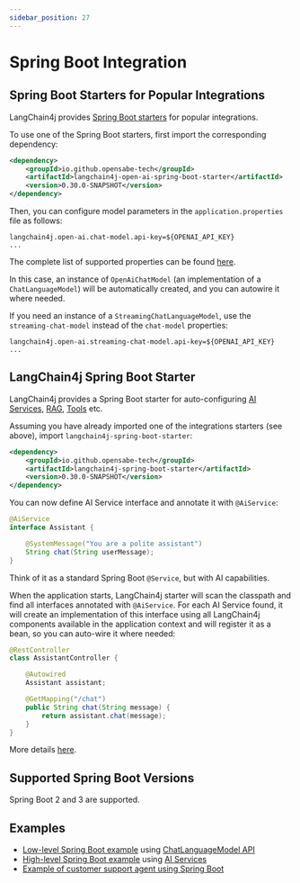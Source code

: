 ```yaml
---
sidebar_position: 27
---
```


# Spring Boot Integration

## Spring Boot Starters for Popular Integrations

LangChain4j provides [Spring Boot starters](https://github.com/langchain4j/langchain4j-spring) for popular integrations.

To use one of the Spring Boot starters, first import the corresponding dependency:

```xml
<dependency>
    <groupId>io.github.opensabe-tech</groupId>
    <artifactId>langchain4j-open-ai-spring-boot-starter</artifactId>
    <version>0.30.0-SNAPSHOT</version>
</dependency>
```

Then, you can configure model parameters in the `application.properties` file as follows:
```
langchain4j.open-ai.chat-model.api-key=${OPENAI_API_KEY}
...
```

The complete list of supported properties can be found
[here](https://github.com/langchain4j/langchain4j-spring/blob/main/langchain4j-open-ai-spring-boot-starter/src/main/java/dev/langchain4j/openai/spring/AutoConfig.java).

In this case, an instance of `OpenAiChatModel` (an implementation of a `ChatLanguageModel`) will be automatically created,
and you can autowire it where needed.

If you need an instance of a `StreamingChatLanguageModel`,
use the `streaming-chat-model` instead of the `chat-model` properties:
```
langchain4j.open-ai.streaming-chat-model.api-key=${OPENAI_API_KEY}
...
```

## LangChain4j Spring Boot Starter

LangChain4j provides a Spring Boot starter for auto-configuring
[AI Services](/tutorials/ai-services), [RAG](/tutorials/rag), [Tools](/tutorials/tools) etc.

Assuming you have already imported one of the integrations starters (see above),
import `langchain4j-spring-boot-starter`:
```xml
<dependency>
    <groupId>io.github.opensabe-tech</groupId>
    <artifactId>langchain4j-spring-boot-starter</artifactId>
    <version>0.30.0-SNAPSHOT</version>
</dependency>
```

You can now define AI Service interface and annotate it with `@AiService`:
```java
@AiService
interface Assistant {

    @SystemMessage("You are a polite assistant")
    String chat(String userMessage);
}
```

Think of it as a standard Spring Boot `@Service`, but with AI capabilities.

When the application starts, LangChain4j starter will scan the classpath
and find all interfaces annotated with `@AiService`.
For each AI Service found, it will create an implementation of this interface
using all LangChain4j components available in the application context and will register it as a bean,
so you can auto-wire it where needed:
```java
@RestController
class AssistantController {

    @Autowired
    Assistant assistant;

    @GetMapping("/chat")
    public String chat(String message) {
        return assistant.chat(message);
    }
}
```
More details [here](https://github.com/langchain4j/langchain4j-spring/blob/main/langchain4j-spring-boot-starter/src/main/java/dev/langchain4j/service/spring/AiService.java).


## Supported Spring Boot Versions

Spring Boot 2 and 3 are supported.

## Examples
- [Low-level Spring Boot example](https://github.com/langchain4j/langchain4j-examples/blob/main/spring-boot-example/src/main/java/dev/langchain4j/example/lowlevel/ChatLanguageModelController.java) using [ChatLanguageModel API](/tutorials/chat-and-language-models)
- [High-level Spring Boot example](https://github.com/langchain4j/langchain4j-examples/blob/main/spring-boot-example/src/main/java/dev/langchain4j/example/aiservice/AssistantController.java) using [AI Services](/tutorials/ai-services)
- [Example of customer support agent using Spring Boot](https://github.com/langchain4j/langchain4j-examples/blob/main/customer-support-agent-example/src/main/java/dev/langchain4j/example/CustomerSupportAgentApplication.java)
